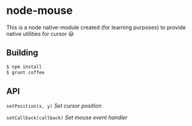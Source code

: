 # node-mouse
This is a node native-module created (for learning purposes) to provide native utilities for cursor :smiley:

## Building
```bash
$ npm install
$ grunt coffee
```

## API
``setPosition(x, y)`` *Set cursor position*

``setCallback(callback)`` *Set mouse event handler*
